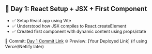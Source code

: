 ## 📅 Day 1: React Setup + JSX + First Component

- ✅ Setup React app using Vite
- ✅ Understood how JSX compiles to React.createElement
- ✅ Created first component with dynamic content using props/state

📂 Commit: [Day 1 Commit Link](url)
🌐 Preview: [Your Deployed Link] (if using Vercel/Netlify later)
